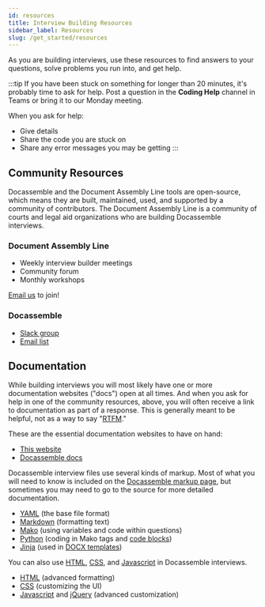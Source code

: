 ```yaml
---
id: resources
title: Interview Building Resources
sidebar_label: Resources
slug: /get_started/resources
---
```


As you are building interviews, use these resources to find answers to your questions, solve problems you run into, and get help.

:::tip
If you have been stuck on something for longer than 20 minutes, it's probably time to ask for help. Post a question in the **Coding Help** channel in Teams or bring it to our Monday meeting.

When you ask for help:

* Give details
* Share the code you are stuck on
* Share any error messages you may be getting
:::

## Community Resources

Docassemble and the Document Assembly Line tools are open-source, which means they are built, maintained, used, and supported by a community of contributors. The Document Assembly Line is a community of courts and legal aid organizations who are building Docassemble interviews.

### Document Assembly Line

* Weekly interview builder meetings
* Community forum
* Monthly workshops

[Email us](mailto:litlab@suffolk.edu) to join!

### Docassemble

* [Slack group](https://join.slack.com/t/docassemble/shared_invite/zt-2cspzjo9j-YyE7SrLmi5muAvnPv~Bz~A)
* [Email list](https://mail.python.org/mm3/mailman3/lists/docassemble.python.org/)

## Documentation

While building interviews you will most likely have one or more documentation websites ("docs") open at all times. And when you ask for help in one of the community resources, above, you will often receive a link to documentation as part of a response. This is generally meant to be helpful, not as a way to say "[RTFM](https://en.wikipedia.org/wiki/RTFM)."

These are the essential documentation websites to have on hand:

* [This website](/)
* [Docassemble docs](https://docassemble.org/docs.html)

Docassemble interview files use several kinds of markup. Most of what you will need to know is included on the [Docassemble markup page](https://docassemble.org/docs/markup.html), but sometimes you may need to go to the source for more detailed documentation.

* [YAML](https://yaml.org/spec/1.2/spec.html) (the base file format)
* [Markdown](https://daringfireball.net/projects/markdown/) (formatting text)
* [Mako](https://docs.makotemplates.org/en/latest/) (using variables and code within questions)
* [Python](https://docs.python.org/3/reference/index.html) (coding in Mako tags and [code blocks](https://docassemble.org/docs/code.html))
* [Jinja](https://jinja.palletsprojects.com/en/3.0.x/) (used in [DOCX templates](/docs/docx))

You can also use [HTML](https://docassemble.org/docs/markup.html#markdownhtml), [CSS](https://docassemble.org/docs/ui.html#css), and [Javascript](https://docassemble.org/docs/initial.html#javascript) in Docassemble interviews.

* [HTML](https://developer.mozilla.org/en-US/docs/Web/HTML) (advanced formatting)
* [CSS](https://developer.mozilla.org/en-US/docs/Web/CSS/Reference) (customizing the UI)
* [Javascript](https://developer.mozilla.org/en-US/docs/Web/JavaScript) and [jQuery](https://api.jquery.com/) (advanced customization)